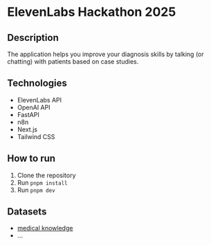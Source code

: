# ElevenLabs Hackathon 2025

## Description

The application helps you improve your diagnosis skills by talking (or chatting) with patients based on case studies.

## Technologies

* ElevenLabs API
* OpenAI API
* FastAPI
* n8n
* Next.js
* Tailwind CSS

## How to run

1. Clone the repository
2. Run `pnpm install`
3. Run `pnpm dev`

## Datasets

* [medical knowledge](https://huggingface.co/datasets/medalpaca/medical_meadow_wikidoc_patient_information)
* ...
